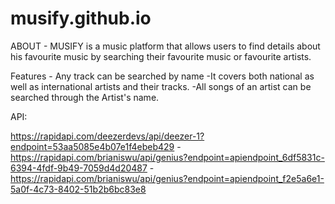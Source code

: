 # musify.github.io
ABOUT -
MUSIFY is a music platform that allows users to find details about his favourite music by searching their favourite music or favourite artists.

Features -
Any track can be searched by name -It covers both national as well as international artists and their tracks. -All songs of an artist can be searched through the Artist's name.

API:

https://rapidapi.com/deezerdevs/api/deezer-1?endpoint=53aa5085e4b07e1f4ebeb429 
-https://rapidapi.com/brianiswu/api/genius?endpoint=apiendpoint_6df5831c-6394-4fdf-9b49-7059d4d20487 
-https://rapidapi.com/brianiswu/api/genius?endpoint=apiendpoint_f2e5a6e1-5a0f-4c73-8402-51b2b6bc83e8

